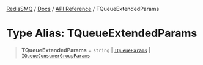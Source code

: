 [RedisSMQ](../../../README.md) / [Docs](../../README.md) / [API Reference](../README.md) / TQueueExtendedParams

# Type Alias: TQueueExtendedParams

> **TQueueExtendedParams** = `string` \| [`IQueueParams`](../interfaces/IQueueParams.md) \| [`IQueueConsumerGroupParams`](../interfaces/IQueueConsumerGroupParams.md)
